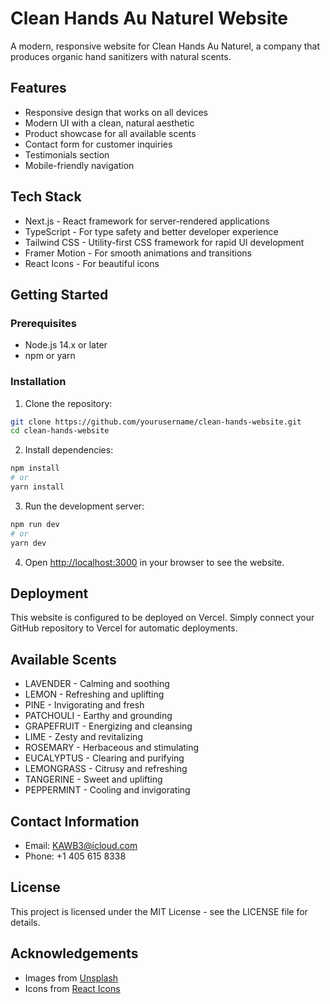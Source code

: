 # Clean Hands Au Naturel Website

A modern, responsive website for Clean Hands Au Naturel, a company that produces organic hand sanitizers with natural scents.

## Features

- Responsive design that works on all devices
- Modern UI with a clean, natural aesthetic
- Product showcase for all available scents
- Contact form for customer inquiries
- Testimonials section
- Mobile-friendly navigation

## Tech Stack

- Next.js - React framework for server-rendered applications
- TypeScript - For type safety and better developer experience
- Tailwind CSS - Utility-first CSS framework for rapid UI development
- Framer Motion - For smooth animations and transitions
- React Icons - For beautiful icons

## Getting Started

### Prerequisites

- Node.js 14.x or later
- npm or yarn

### Installation

1. Clone the repository:
```bash
git clone https://github.com/yourusername/clean-hands-website.git
cd clean-hands-website
```

2. Install dependencies:
```bash
npm install
# or
yarn install
```

3. Run the development server:
```bash
npm run dev
# or
yarn dev
```

4. Open [http://localhost:3000](http://localhost:3000) in your browser to see the website.

## Deployment

This website is configured to be deployed on Vercel. Simply connect your GitHub repository to Vercel for automatic deployments.

## Available Scents

- LAVENDER - Calming and soothing
- LEMON - Refreshing and uplifting
- PINE - Invigorating and fresh
- PATCHOULI - Earthy and grounding
- GRAPEFRUIT - Energizing and cleansing
- LIME - Zesty and revitalizing
- ROSEMARY - Herbaceous and stimulating
- EUCALYPTUS - Clearing and purifying
- LEMONGRASS - Citrusy and refreshing
- TANGERINE - Sweet and uplifting
- PEPPERMINT - Cooling and invigorating

## Contact Information

- Email: KAWB3@icloud.com
- Phone: +1 405 615 8338

## License

This project is licensed under the MIT License - see the LICENSE file for details.

## Acknowledgements

- Images from [Unsplash](https://unsplash.com)
- Icons from [React Icons](https://react-icons.github.io/react-icons/) 